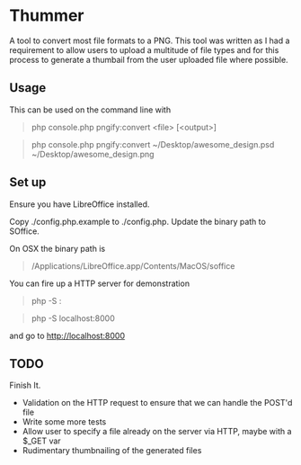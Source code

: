 # Thummer

A tool to convert most file formats to a PNG. This tool was written as I had a requirement
to allow users to upload a multitude of file types and for this process to generate a thumbail
from the user uploaded file where possible.

## Usage

This can be used on the command line with 

> php console.php pngify:convert \<file\> \[\<output\>\]

> php console.php pngify:convert ~/Desktop/awesome_design.psd ~/Desktop/awesome_design.png

## Set up

Ensure you have LibreOffice installed.

Copy ./config.php.example to ./config.php. Update the binary path to SOffice.

On OSX the binary path is

> /Applications/LibreOffice.app/Contents/MacOS/soffice

You can fire up a HTTP server for demonstration

> php -S <host>:<port> 

> php -S localhost:8000

and go to [http://localhost:8000]()


## TODO

Finish It.

- Validation on the HTTP request to ensure that we can handle the POST'd file
- Write some more tests
- Allow user to specify a file already on the server via HTTP, maybe with a $_GET var
- Rudimentary thumbnailing of the generated files 